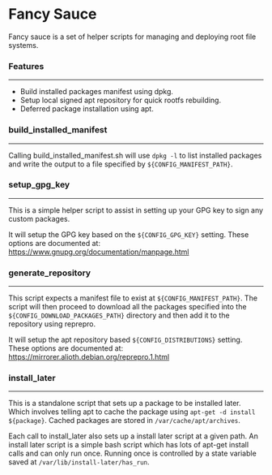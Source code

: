 # Fancy Sauce

Fancy sauce is a set of helper scripts for managing and deploying root file systems.


### Features
---------------------------------------------------------

- Build installed packages manifest using dpkg.
- Setup local signed apt repository for quick rootfs rebuilding.
- Deferred package installation using apt.


### build_installed_manifest <config file>
---------------------------------------------------------

Calling build_installed_manifest.sh will use `dpkg -l` to list installed packages and write the output to a file specified by
`${CONFIG_MANIFEST_PATH}`.


### setup_gpg_key <config file>
---------------------------------------------------------

This is a simple helper script to assist in setting up your GPG key to sign any custom packages.

It will setup the GPG key based on the `${CONFIG_GPG_KEY}` setting. These options are documented at: https://www.gnupg.org/documentation/manpage.html


### generate_repository <config file>
---------------------------------------------------------

This script expects a manifest file to exist at `${CONFIG_MANIFEST_PATH}`. The script will then proceed to download all the packages specified into
the `${CONFIG_DOWNLOAD_PACKAGES_PATH}` directory and then add it to the repository using reprepro.

It will setup the apt repository based `${CONFIG_DISTRIBUTIONS}` setting. These options are documented at: https://mirrorer.alioth.debian.org/reprepro.1.html


### install_later
---------------------------------------------------------

This is a standalone script that sets up a package to be installed later.
Which involves telling apt to cache the package using `apt-get -d install ${package}`.
Cached packages are stored in `/var/cache/apt/archives`.

Each call to install_later also sets up a install later script at a given path.
An install later script is a simple bash script which has lots of apt-get install calls and
can only run once. Running once is controlled by a state variable saved at `/var/lib/install-later/has_run`.
